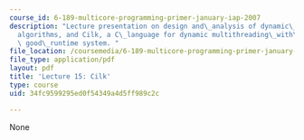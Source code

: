 ```yaml
---
course_id: 6-189-multicore-programming-primer-january-iap-2007
description: "Lecture presentation on design and\_analysis of dynamic\_multithreaded\_\
  algorithms, and Cilk, a C\_language for dynamic multithreading\_with\_a\_provably\
  \ good\_runtime system. "
file_location: /coursemedia/6-189-multicore-programming-primer-january-iap-2007/34fc9599295ed0f54349a4d5ff989c2c_lec15cilk.pdf
file_type: application/pdf
layout: pdf
title: 'Lecture 15: Cilk'
type: course
uid: 34fc9599295ed0f54349a4d5ff989c2c

---
```

None